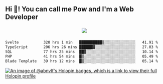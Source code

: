 <h2 align="left">Hi 👋! You can call me Pow and I'm a Web Developer</h2>

###

<div align="center">
  <img src="https://profile-counter.glitch.me/abnvlf/count.svg?"  />
</div>

###

<!--START_SECTION:waka-->

```txt
Svelte           320 hrs 1 min   ██████████▒░░░░░░░░░░░░░░   41.91 %
TypeScript       206 hrs 26 mins ██████▓░░░░░░░░░░░░░░░░░░   27.03 %
SQL              77 hrs 25 mins  ██▓░░░░░░░░░░░░░░░░░░░░░░   10.14 %
PHP              41 hrs 54 mins  █▒░░░░░░░░░░░░░░░░░░░░░░░   05.49 %
Blade Template   39 hrs 12 mins  █▒░░░░░░░░░░░░░░░░░░░░░░░   05.14 %
```

<!--END_SECTION:waka-->
<!-- <img src="https://raw.githubusercontent.com/abnvlf/abnvlf/output/snake.svg" alt="Snake animation" /> -->

<!-- <a href="https://open.spotify.com/user/31py3qwahsl76foqwc5f55butple">
  <img src="https://spotify-recently-played-readme.vercel.app/api?user=31py3qwahsl76foqwc5f55butple&count=5&unique=false" alt="Spotify recently played"  />
</a> -->

[![An image of @abnvlf's Holopin badges, which is a link to view their full Holopin profile](https://holopin.me/abnvlf)](https://holopin.io/@abnvlf)

###
